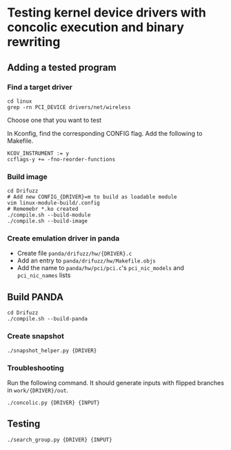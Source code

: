 # Testing kernel device drivers with concolic execution and binary rewriting

## Adding a tested program
### Find a target driver
```
cd linux
grep -rn PCI_DEVICE drivers/net/wireless
```

Choose one that you want to test

In Kconfig, find the corresponding CONFIG flag.
Add the following to Makefile.
```
KCOV_INSTRUMENT := y
ccflags-y += -fno-reorder-functions
```

### Build image
```
cd Drifuzz
# Add new CONFIG_{DRIVER}=m to build as loadable module
vim linux-module-build/.config
# Rememebr *.ko created
./compile.sh --build-module 
./compile.sh --build-image
```

### Create emulation driver in panda
* Create file `panda/drifuzz/hw/{DRIVER}.c`
* Add an entry to `panda/drifuzz/hw/Makefile.objs`
* Add the name to `panda/hw/pci/pci.c`'s `pci_nic_models` and `pci_nic_names` lists

## Build PANDA
```
cd Drifuzz
./compile.sh --build-panda
```

### Create snapshot
```
./snapshot_helper.py {DRIVER}
```

### Troubleshooting
Run the following command. It should generate inputs with flipped branches in `work/{DRIVER}/out`.
```
./concolic.py {DRIVER} {INPUT}
```

## Testing
```
./search_group.py {DRIVER} {INPUT}
```
